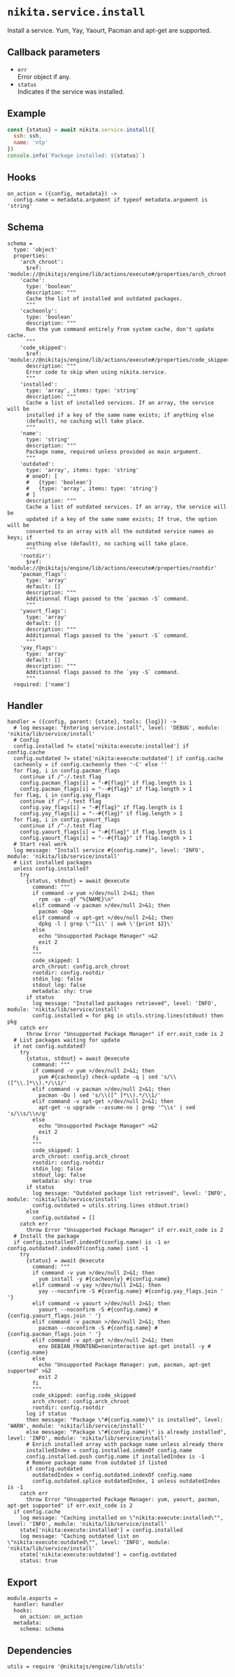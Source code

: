 
# `nikita.service.install`

Install a service. Yum, Yay, Yaourt, Pacman and apt-get are supported.

## Callback parameters

* `err`   
  Error object if any.   
* `status`   
  Indicates if the service was installed.   

## Example

```js
const {status} = await nikita.service.install({
  ssh: ssh,
  name: 'ntp'
})
console.info(`Package installed: ${status}`)
```

## Hooks

    on_action = ({config, metadata}) ->
      config.name = metadata.argument if typeof metadata.argument is 'string'

## Schema

    schema =
      type: 'object'
      properties:
        'arch_chroot':
          $ref: 'module://@nikitajs/engine/lib/actions/execute#/properties/arch_chroot'
        'cache':
          type: 'boolean'
          description: """
          Cache the list of installed and outdated packages.
          """
        'cacheonly':
          type: 'boolean'
          description: """
          Run the yum command entirely from system cache, don't update cache.
          """
        'code_skipped':
          $ref: 'module://@nikitajs/engine/lib/actions/execute#/properties/code_skipped'
          description: """
          Error code to skip when using nikita.service.
          """
        'installed':
          type: 'array', items: type: 'string'
          description: """
          Cache a list of installed services. If an array, the service will be
          installed if a key of the same name exists; if anything else
          (default), no caching will take place.
          """
        'name':
          type: 'string'
          description: """
          Package name, required unless provided as main argument.
          """
        'outdated':
          type: 'array', items: type: 'string'
          # oneOf: [
          #   {type: 'boolean'}
          #   {type: 'array', items: type: 'string'}
          # ]
          description: """
          Cache a list of outdated services. If an array, the service will be
          updated if a key of the same name exists; If true, the option will be
          converted to an array with all the outdated service names as keys; if
          anything else (default), no caching will take place.
          """
        'rootdir':
          $ref: 'module://@nikitajs/engine/lib/actions/execute#/properties/rootdir'
        'pacman_flags':
          type: 'array'
          default: []
          description: """
          Additionnal flags passed to the `pacman -S` command.
          """
        'yaourt_flags':
          type: 'array'
          default: []
          description: """
          Additionnal flags passed to the `yaourt -S` command.
          """
        'yay_flags':
          type: 'array'
          default: []
          description: """
          Additionnal flags passed to the `yay -S` command.
          """
      required: ['name']

## Handler

    handler = ({config, parent: {state}, tools: {log}}) ->
      # log message: "Entering service.install", level: 'DEBUG', module: 'nikita/lib/service/install'
      # Config
      config.installed ?= state['nikita:execute:installed'] if config.cache
      config.outdated ?= state['nikita:execute:outdated'] if config.cache
      cacheonly = if config.cacheonly then '-C' else ''
      for flag, i in config.pacman_flags
        continue if /^-/.test flag
        config.pacman_flags[i] = "-#{flag}" if flag.length is 1
        config.pacman_flags[i] = "--#{flag}" if flag.length > 1
      for flag, i in config.yay_flags
        continue if /^-/.test flag
        config.yay_flags[i] = "-#{flag}" if flag.length is 1
        config.yay_flags[i] = "--#{flag}" if flag.length > 1
      for flag, i in config.yaourt_flags
        continue if /^-/.test flag
        config.yaourt_flags[i] = "-#{flag}" if flag.length is 1
        config.yaourt_flags[i] = "--#{flag}" if flag.length > 1
      # Start real work
      log message: "Install service #{config.name}", level: 'INFO', module: 'nikita/lib/service/install'
      # List installed packages
      unless config.installed?
        try
          {status, stdout} = await @execute
            command: """
            if command -v yum >/dev/null 2>&1; then
              rpm -qa --qf "%{NAME}\n"
            elif command -v pacman >/dev/null 2>&1; then
              pacman -Qqe
            elif command -v apt-get >/dev/null 2>&1; then
              dpkg -l | grep \'^ii\' | awk \'{print $2}\'
            else
              echo "Unsupported Package Manager" >&2
              exit 2
            fi
            """
            code_skipped: 1
            arch_chroot: config.arch_chroot
            rootdir: config.rootdir
            stdin_log: false
            stdout_log: false
            metadata: shy: true
          if status
            log message: "Installed packages retrieved", level: 'INFO', module: 'nikita/lib/service/install'
            config.installed = for pkg in utils.string.lines(stdout) then pkg
        catch err
          throw Error "Unsupported Package Manager" if err.exit_code is 2
      # List packages waiting for update
      if not config.outdated?
        try
          {status, stdout} = await @execute
            command: """
            if command -v yum >/dev/null 2>&1; then
              yum #{cacheonly} check-update -q | sed 's/\\([^\\.]*\\).*/\\1/'
            elif command -v pacman >/dev/null 2>&1; then
              pacman -Qu | sed 's/\\([^ ]*\\).*/\\1/'
            elif command -v apt-get >/dev/null 2>&1; then
              apt-get -u upgrade --assume-no | grep '^\\s' | sed 's/\\s/\\n/g'
            else
              echo "Unsupported Package Manager" >&2
              exit 2
            fi
            """
            code_skipped: 1
            arch_chroot: config.arch_chroot
            rootdir: config.rootdir
            stdin_log: false
            stdout_log: false
            metadata: shy: true
          if status
            log message: "Outdated package list retrieved", level: 'INFO', module: 'nikita/lib/service/install'
            config.outdated = utils.string.lines stdout.trim()
          else
            config.outdated = []
        catch err
          throw Error "Unsupported Package Manager" if err.exit_code is 2
      # Install the package
      if config.installed?.indexOf(config.name) is -1 or config.outdated?.indexOf(config.name) isnt -1
        try
          {status} = await @execute
            command: """
            if command -v yum >/dev/null 2>&1; then
              yum install -y #{cacheonly} #{config.name}
            elif command -v yay >/dev/null 2>&1; then
              yay --noconfirm -S #{config.name} #{config.yay_flags.join ' '}
            elif command -v yaourt >/dev/null 2>&1; then
              yaourt --noconfirm -S #{config.name} #{config.yaourt_flags.join ' '}
            elif command -v pacman >/dev/null 2>&1; then
              pacman --noconfirm -S #{config.name} #{config.pacman_flags.join ' '}
            elif command -v apt-get >/dev/null 2>&1; then
              env DEBIAN_FRONTEND=noninteractive apt-get install -y #{config.name}
            else
              echo "Unsupported Package Manager: yum, pacman, apt-get supported" >&2
              exit 2
            fi
            """
            code_skipped: config.code_skipped
            arch_chroot: config.arch_chroot
            rootdir: config.rootdir
          log if status
          then message: "Package \"#{config.name}\" is installed", level: 'WARN', module: 'nikita/lib/service/install'
          else message: "Package \"#{config.name}\" is already installed", level: 'INFO', module: 'nikita/lib/service/install'
          # Enrich installed array with package name unless already there
          installedIndex = config.installed.indexOf config.name
          config.installed.push config.name if installedIndex is -1
          # Remove package name from outdated if listed
          if config.outdated
            outdatedIndex = config.outdated.indexOf config.name
            config.outdated.splice outdatedIndex, 1 unless outdatedIndex is -1
        catch err
          throw Error "Unsupported Package Manager: yum, yaourt, pacman, apt-get supported" if err.exit_code is 2
      if config.cache
        log message: "Caching installed on \"nikita:execute:installed\"", level: 'INFO', module: 'nikita/lib/service/install'
        state['nikita:execute:installed'] = config.installed
        log message: "Caching outdated list on \"nikita:execute:outdated\"", level: 'INFO', module: 'nikita/lib/service/install'
        state['nikita:execute:outdated'] = config.outdated
        status: true

## Export

    module.exports =
      handler: handler
      hooks:
        on_action: on_action
      metadata:
        schema: schema

## Dependencies

    utils = require '@nikitajs/engine/lib/utils'
